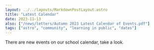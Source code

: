 ```yaml
---
layout: ../../layouts/MarkdownPostLayout.astro
title: "Latest Calendar"
date: 2023-11-13
also: ["/news/letters/Autumn 2023 Latest Calendar of Events.pdf"]
tags: ["astro", "community", "learning in public", "dates"]
---
```


There are new events on our school calendar, take a look.

